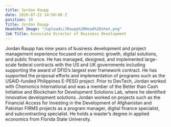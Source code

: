 ```yaml
---
title: Jordan Raupp
date: 2020-07-22 14:50:00 Z
position: 10
Title: Jordan Raupp
Headshot Image: "/uploads/JRaupp%20Head%20shot.png"
Job Title: Associate Director of Business Development
---
```


Jordan Raupp has nine years of business development and project management experience focused on economic growth, digital solutions, and public finance. He has managed, designed, and implemented large-scale federal contracts with the US and UK governments including supporting the award of DFID’s largest ever framework contract. He has supported the proposal efforts and implementation of programs such as the USAID-funded Philippines E-PESO project. Prior to DevTech, Jordan worked with Chemonics International and was a member of the Better than Cash Initiative and Blockchain for Development Solutions Lab, where he identified innovative development solutions. Jordan worked on projects such as the Financial Access for Investing in the Development of Afghanistan and Pakistan FIRMS projects as a program manager, digital finance specialist, and subcontracting specialist. He holds a master’s degree in applied economics from Florida State University. 
